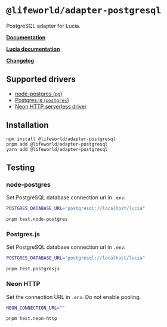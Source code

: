 # `@lifeworld/adapter-postgresql`

PostgreSQL adapter for Lucia.

**[Documentation](https://v3.lucia-auth.com/database/postgresql)**

**[Lucia documentation](https://v3.lucia-auth.com)**

**[Changelog](https://github.com/1ifeworld/lucia/blob/main/packages/adapter-postgresql/CHANGELOG.md)**

## Supported drivers

-   [node-postgres (`pg`)](https://github.com/brianc/node-postgres)
-   [Postgres.js (`postgres`)](https://github.com/porsager/postgres)
-   [Neon HTTP serverless driver](https://github.com/neondatabase/serverless)

## Installation

```
npm install @lifeworld/adapter-postgresql
pnpm add @lifeworld/adapter-postgresql
yarn add @lifeworld/adapter-postgresql
```

## Testing

### node-postgres

Set PostgreSQL database connection url in `.env`:

```bash
POSTGRES_DATABASE_URL="postgresql://localhost/lucia"
```

```
pnpm test.node-postgres
```

### Postgres.js

Set PostgreSQL database connection url in `.env`:

```bash
POSTGRES_DATABASE_URL="postgresql://localhost/lucia"
```

```
pnpm test.postgresjs
```

### Neon HTTP

Set the connection URL in `.env`. Do not enable pooling.

```bash
NEON_CONNECTION_URL=""
```

```
pnpm test.neon-http
```
